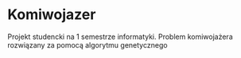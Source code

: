 # Komiwojazer
Projekt studencki na 1 semestrze informatyki.
Problem komiwojażera rozwiązany za pomocą algorytmu genetycznego
